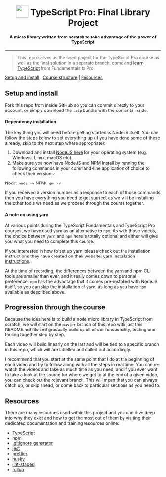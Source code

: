 <h1 align="center">
<img width="40" valign="bottom" src="https://cloud.githubusercontent.com/assets/10656223/15247118/e71dc6a2-1909-11e6-9b90-ae86204f41c3.png">
TypeScript Pro: Final Library Project
</h1>
<h4 align="center">A micro library written from scratch to take advantage of the power of TypeScript</h4>

---

> This repo serves as the seed project for the TypeScript Pro course as well as the final solution in a separate branch, come and [learn TypeScript](https://courses.jameshenry.blog) from Fundamentals to Pro!

[Setup and install](#setup-and-install) |
[Course structure](#progression-through-the-course) |
[Resources](#resources)

## Setup and install

Fork this repo from inside GitHub so you can commit directly to your account, or simply download the `.zip` bundle with the contents inside.

#### Dependency installation

The key thing you will need before getting started is NodeJS itself. You can follow the steps below to set everything up (if you have done some of these already, skip to the next step where appropriate):

1. Download and install [NodeJS here](https://nodejs.org/en/download/) for your operating system (e.g. Windows, Linux, macOS etc).
2. Make sure you now have NodeJS and NPM install by running the following commands in your command-line application of choice to check their versions:

Node: `node -v`
NPM: `npm -v`

If you received a version number as a response to each of those commands then you have everything you need to get started, as we will be installing the other tools we need as we proceed through the course together.

#### A note on using yarn

At various points during the TypeScript Fundamentals and TypeScript Pro courses, we have used `yarn` as an alternative to `npm`. As with those videos, the choice between `yarn` and `npm` here is totally optional and either will give you what you need to complete this course.

If you interested in how to set up yarn, please check out the installation instructions they have created on their website: [yarn installation instructions](https://yarnpkg.com/lang/en/docs/install/).

At the time of recording, the differences between the yarn and npm CLI tools are smaller than ever, and it really comes down to personal preference. `npm` has the advantage that it comes pre-installed with NodeJS itself, so you can skip the installation of `yarn`, as long as you have `npm` available as described above.

## Progression through the course

Because the idea here is to build a node micro library in TypeScript from scratch, we will start on the `master` branch of this repo with just this README.md file and gradually build up all of our functionality, testing and tooling together step by step.

Each video will build linearly on the last and will be tied to a specific branch in this repo, which will are labelled and called out accordingly.

I recommend that you start at the same point that I do at the beginning of each video and try to follow along with all the steps in real time. You can re-watch the videos and take as much time as you need, and if you ever want to take a look at the source for where we get to at the end of a given video, you can check out the relevant branch. This will mean that you can always catch up, or skip ahead, or come back to particular sections as you need to.

## Resources

There are many resources used within this project and you can dive deep into why they exist and how to get the most out of them by visiting their dedicated documentation and training resources online:

* [TypeScript](http://www.typescriptlang.org/)
* [npm](https://www.npmjs.com/)
* [.gitignore generator](http://gitignore.io/)
* [jest](http://facebook.github.io/jest/)
* [prettier](https://prettier.io/)
* [husky](https://github.com/typicode/husky)
* [lint-staged](https://github.com/okonet/lint-staged)
* [rollup](https://rollupjs.org/)
